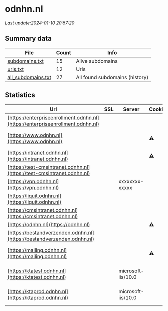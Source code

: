 # odnhn.nl
*Last update:2024-01-10 20:57:20*
## Summary data
| File       | Count | Info |
|------------|-------|------|
|[subdomains.txt](/data/odnhn/subdomains.txt)|15|Alive subdomains|
|[urls.txt](/data/odnhn/urls.txt)|12|Urls|
|[all_subdomains.txt](/data/odnhn/all_subdomains.txt)|27|All found subdomains (history)|
## Statistics
| Url | SSL | Server | Cookie | HSTS | CSP | XFO | XXP | RP | Tech |
|------------|-------|------|------|------|------|------|------|------|------|
|[https://enterpriseenrollment.odnhn.nl](https://enterpriseenrollment.odnhn.nl)| | | | | | | |:white_check_mark: |HSTS|
|[https://www.odnhn.nl](https://www.odnhn.nl)| | |:warning: |:white_check_mark: | |:white_check_mark: |:white_check_mark: |:white_check_mark: |Apache Tomcat Green...|
|[https://intranet.odnhn.nl](https://intranet.odnhn.nl)| | |:warning: |:white_check_mark: | | |:white_check_mark: |:white_check_mark: |:white_check_mark: |HSTS|
|[https://test-cmsintranet.odnhn.nl](https://test-cmsintranet.odnhn.nl)| | | |:white_check_mark: | |:white_check_mark: |:white_check_mark: |:white_check_mark: |HSTS|
|[https://vpn.odnhn.nl](https://vpn.odnhn.nl)| |xxxxxxxx-xxxxx| |:white_check_mark: | |:warning: |:white_check_mark: |:white_check_mark: |:white_check_mark: |HSTS|
|[https://liquit.odnhn.nl](https://liquit.odnhn.nl)| | | | | | | |:white_check_mark: |Bootstrap:4 HSTS Mic...|
|[https://cmsintranet.odnhn.nl](https://cmsintranet.odnhn.nl)| | | |:white_check_mark: | |:white_check_mark: |:white_check_mark: |:white_check_mark: |HSTS|
|[https://odnhn.nl](https://odnhn.nl)| | |:warning: |:white_check_mark: | |:white_check_mark: |:white_check_mark: |:white_check_mark: ||
|[https://bestandverzenden.odnhn.nl](https://bestandverzenden.odnhn.nl)| | | |:white_check_mark: | |:warning: | |:white_check_mark: |:white_check_mark: |HSTS|
|[https://mailing.odnhn.nl](https://mailing.odnhn.nl)| | |:warning: |:white_check_mark: | |:white_check_mark: |:white_check_mark: |:white_check_mark: |Apache HTTP Server P...|
|[https://ktatest.odnhn.nl](https://ktatest.odnhn.nl)| |microsoft-iis/10.0| | | | | |:white_check_mark: |IIS:10.0 Microsoft A...|
|[https://ktaprod.odnhn.nl](https://ktaprod.odnhn.nl)| |microsoft-iis/10.0| | | | | |:white_check_mark: |IIS:10.0 Microsoft A...|